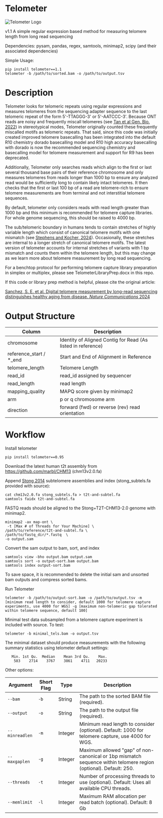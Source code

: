 # Telometer

![Telometer Logo](https://i.imgur.com/te0QfrR.png)

v1.1
A simple regular expression based method for measuring telomere length from long read sequencing

Dependencies: pysam, pandas, regex, samtools, minimap2, scipy (and their associated dependencies)

Simple Usage: 
```
pip install telometer==1.1
telometer -b /path/to/sorted.bam -o /path/to/output.tsv
```
# Description

Telometer looks for telomeric repeats using regular expressions and measures telomeres from the sequencing adapter sequence to the last telomeric repeat of the form 5'-TTAGGG-3' or 5'-AATCCC-3'.
Because ONT reads are noisy and frequently miscall telomeres (see [Tan et al Gen. Bio. 2022](https://genomebiology.biomedcentral.com/articles/10.1186/s13059-022-02751-6)) in stereotypical modes, Telometer originally counted these frequently miscalled motifs as telomeric repeats. That said, since this code was initially created improved telomere basecalling has been integrated into the default R10 chemistry dorado basecalling model and R10 high accuracy basecalling with dorado is now the recommended sequencing chemistry and basecalling model for telomere measurement and support for R9 has been deprecated.

Additionally, Telometer only searches reads which align to the first or last several thousand base pairs of their reference chromosome and only measures telomeres from reads longer than 1000 bp to ensure any analyzed read would be sufficiently long to contain likely intact telomeres. It then checks that the first or last 100 bp of a read are telomere-rich to ensure telomere measurements are from terminal and not interstitial telomere sequences.

By default, telometer only considers reads with read length greater than 1000 bp and this minimum is recommended for telomere capture libraries. For whole genome sequencing, this should be raised to 4000 bp.

The sub/telomeric boundary in humans tends to contain stretches of highly variable length which consist of canonical telomere motifs with one mismatch (see [Stephens and Kocher, 2024](https://link.springer.com/article/10.1186/s12859-024-05807-5)). Occasionally, these stretches are internal to a longer stretch of canonical telomere motifs. The latest version of telometer accounts for internal stretches of variants with 1 bp mismatch and counts them within the telomere length, but this may change as we learn more about telomere measurement by long read sequencing. 

For a benchtop protocol for performing telomere capture library preparation in simplex or multiplex, please see TelometerLibraryPrep.docx in this repo. 

If this code or library prep method is helpful, please cite the original article:

[Sanchez, S. E. et al. Digital telomere measurement by long-read sequencing distinguishes healthy aging from disease. _Nature Communications_ 2024](https://www.nature.com/articles/s41467-024-49007-4)



# Output Structure

| Column   | Description |
| -------- | ------- |
| chromosome | Identity of Aligned Contig for Read (As listed in reference)    |
| reference_start / *_end | Start and End of Alignment in Reference     |
| telomere_length    | Telomere Length    |
| read_id| read_id assigned by sequencer |
| read_length | read length |
| mapping_quality| MAPQ score given by minimap2 |
| arm | p or q chromosome arm |
| direction| forward (fwd) or reverse (rev) read orientation |

# Workflow

Install telometer
```
pip install telometer==0.95
```

Download the latest human t2t assembly from https://github.com/marbl/CHM13 (chm13v2.0.fa)

Append [Stong 2014](https://pubmed.ncbi.nlm.nih.gov/24676094/) subtelomere assemblies and index (stong_subtels.fa provided with source):
```
cat chm13v2.0.fa stong_subtels.fa > t2t-and-subtel.fa
samtools faidx t2t-and-subtel.fa
```

FASTQ reads should be aligned to the Stong+T2T-CHM13-2.0 genome with minimap2.   

```
minimap2 -ax map-ont \
 -t [Max # of Threads for Your Machine] \ 
/path/to/reference/t2t-and-subtel.fa \
/path/to/fastq_dir/*.fastq  \
-o output.sam
```
Convert the sam output to bam, sort, and index

```
samtools view -bho output.bam output.sam
samtools sort -o output-sort.bam output.bam
samtools index output-sort.bam
```

To save space, it is recommended to delete the initial sam and unsorted bam outputs and compress sorted bams. 

Run Telometer

```
telometer -b /path/to/output-sort.bam -o /path/to/output.tsv -m [minimum read length to consider, default 1000 for telomere capture experiments, use 4000 for WGS] -g [maximum non-telomeric gap tolerated within telomere sequence, default 100]
```
Minimal test data subsampled from a telomere capture experiment is included with source. To test:

```
telometer -b minimal_tels.bam -o output.tsv 
```
The minimal dataset should produce measurements with the following summary statistics using telometer default settings: 
```
   Min. 1st Qu.  Median    Mean 3rd Qu.    Max. 
    583    2714    3767    3861    4711   20233
```

Other options: 

| Argument      | Short Flag | Type    | Description                                                                                  |
| ------------- | ---------- | ------- | -------------------------------------------------------------------------------------------- |
| `--bam`       | `-b`       | String  | The path to the sorted BAM file (required).                                                   |
| `--output`    | `-o`       | String  | The path to the output file (required).                                                       |
| `--minreadlen`| `-m`       | Integer | Minimum read length to consider (optional). Default: 1000 for telomere capture, use 4000 for WGS. |
| `--maxgaplen` | `-g`       | Integer | Maximum allowed "gap" of non-canonical or 1bp mismatch sequence within telomere region (optional). Default: 250. |
| `--threads`   | `-t`       | Integer | Number of processing threads to use (optional). Default: Uses all available CPU threads.       |
| `--memlimit`   | `-l`       | Integer | Maximum RAM allocation per read batch (optional). Default: 8 Gb     |





